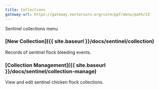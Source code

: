 ```yaml
---
title: Collections
gateway-url: https://gateway.vectorsurv.org/core/ppf/menu/path/23
---
```


Sentinel collections menu

### [New Collection]({{ site.baseurl }}/docs/sentinel/collection)

Records of sentinel flock bleeding events.

### [Collection Management]({{ site.baseurl }}/docs/sentinel/collection-manage)

View and edit sentinel chicken flock collections.
